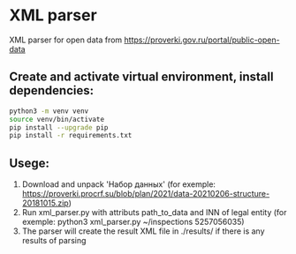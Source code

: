 # XML parser
XML parser for open data from https://proverki.gov.ru/portal/public-open-data

## Create and activate virtual environment, install dependencies:
```sh
python3 -m venv venv
source venv/bin/activate
pip install --upgrade pip
pip install -r requirements.txt
```

## Usege:
1. Download and unpack 'Набор данных' (for exemple: 
    https://proverki.procrf.su/blob/plan/2021/data-20210206-structure-20181015.zip)
2. Run xml_parser.py with attributs path_to_data and INN of legal entity (for exemple: 
    python3 xml_parser.py ~/inspections 5257056035)
3. The parser will create the result XML file in ./results/ if there is any results of 
    parsing
    
